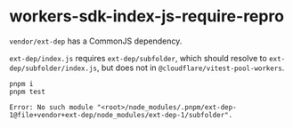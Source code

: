 # workers-sdk-index-js-require-repro

`vendor/ext-dep` has a CommonJS dependency.

`ext-dep/index.js` requires `ext-dep/subfolder`, which should resolve to `ext-dep/subfolder/index.js`, but does not in `@cloudflare/vitest-pool-workers`.

```
pnpm i
pnpm test
```

```
Error: No such module "<root>/node_modules/.pnpm/ext-dep-1@file+vendor+ext-dep/node_modules/ext-dep-1/subfolder".
```
